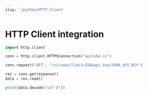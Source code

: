 ```yaml
---
slug: '/python/HTTP_Client'
---
```


# HTTP Client integration

```python
import http.client

conn = http.client.HTTPSConnection("apitube.io")

conn.request("GET", "/v1/news?limit=250&api_key=YOUR_API_KEY")

res = conn.getresponse()
data = res.read()

print(data.decode("utf-8"))
```

